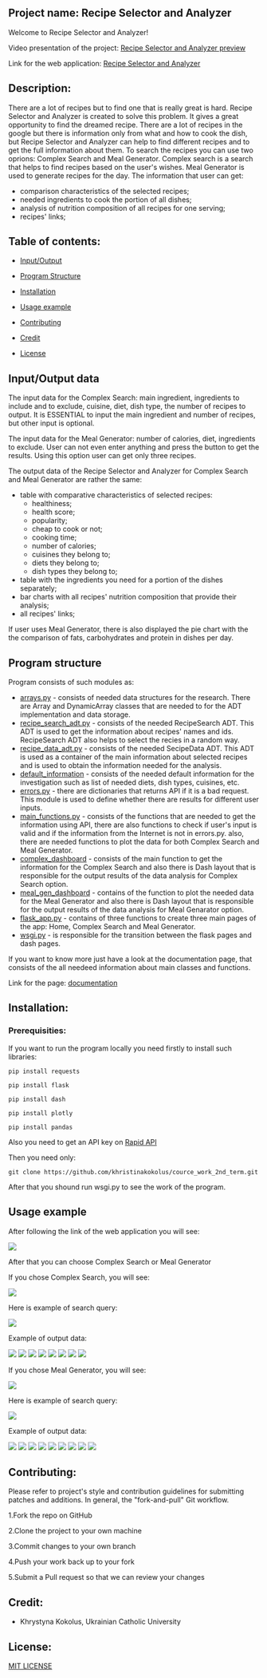 ## Project name: Recipe Selector and Analyzer

Welcome to Recipe Selector and Analyzer!

Video presentation of the project: [Recipe Selector and Analyzer preview](https://www.youtube.com/watch?v=dhsA0brg_2o)

Link for the web application: [Recipe Selector and Analyzer](http://recipeanalyser.pythonanywhere.com/)

## Description:

There are a lot of recipes but to find one that is really great is hard. Recipe Selector and Analyzer is created to solve this problem. It gives a great opportunity to find the dreamed recipe. There are a lot of recipes in the google but there is information only from what and how to cook the dish, but Recipe Selector and Analyzer can help to find different recipes and to get the full information about them. To search the recipes you can use two oprions: Complex Search and Meal Generator. Complex search is a search that helps to find recipes based on the user's wishes. Meal Generator is used to generate recipes for the day.
The information that user can get:
* comparison characteristics of the selected recipes;
* needed ingredients to cook the portion of all dishes;
* analysis of nutrition composition of all recipes for one serving;
* recipes' links;

## Table of contents:

* [Input/Output](#Input/Output-data)

* [Program Structure](#Program-Structure)

* [Installation](#Installation)

* [Usage example](#Usage-example)

* [Contributing](#Contributing)

* [Credit](#Credit)

* [License](#License)

## Input/Output data

The input data for the Complex Search: main ingredient, ingredients to include and to exclude, cuisine, diet, dish type, the number of recipes to output. It is ESSENTIAL to input the main ingredient and number of recipes, but other input is optional.

The input data for the Meal Generator: number of calories, diet, ingredients to exclude. User сan not even enter anything and press the button to get the results. Using this option user can get only three recipes.


The output data of the Recipe Selector and Analyzer for Complex Search and Meal Generator are rather the same:
* table with comparative characteristics of selected recipes:
  * healthiness;
  * health score;
  * popularity;
  * cheap to cook or not;
  * cooking time;
  * number of calories;
  * cuisines they belong to;
  * diets they belong to;
  * dish types they belong to;
* table with the ingredients you need for a portion of the dishes separately;
* bar charts with all recipes' nutrition composition that provide their analysis;
* all recipes' links;

If user uses Meal Generator, there is also displayed the pie chart with the the comparison of fats, carbohydrates and protein in dishes per day.

## Program structure

Program consists of such modules as:
* [arrays.py](https://github.com/khristinakokolus/cource_work_2nd_term/blob/master/modules/arrays.py) - consists of needed data structures for the research. There are Array and DynamicArray classes that are needed to for the ADT implementation and data storage.
* [recipe_search_adt.py](https://github.com/khristinakokolus/cource_work_2nd_term/blob/master/modules/recipe_search_adt.py) - consists of the needed RecipeSearch ADT. This ADT is used to get the information about recipes' names and ids. RecipeSearch ADT also helps to select the recies in a random way.
* [recipe_data_adt.py](https://github.com/khristinakokolus/cource_work_2nd_term/blob/master/modules/recipe_data_adt.py) - consists of the needed SecipeData ADT. This ADT is used as a container of the main information about selected recipes and is used to obtain the information needed for the analysis.
* [default_information](https://github.com/khristinakokolus/cource_work_2nd_term/blob/master/modules/default_information.py) - consists of the needed default information for the investigation such as list of needed diets, dish types, cuisines, etc.
* [errors.py](https://github.com/khristinakokolus/cource_work_2nd_term/blob/master/modules/errors.py) - there are dictionaries that returns API if it is a bad request. This module is used to define whether there are results for different user inputs.
* [main_functions.py](https://github.com/khristinakokolus/cource_work_2nd_term/blob/master/modules/main_functions.py) - consists of the functions that are needed to get the information using API, there are also functions to check if user's input is valid and if the information from the Internet is not in errors.py. also, there are needed functions to plot the data for both Complex Search and Meal Generator.
* [complex_dashboard](https://github.com/khristinakokolus/cource_work_2nd_term/blob/master/modules/complex_dashboard.py) - consists of the main function to get the information for the Complex Search and also there is Dash layout that is responsible for the output results of the data analysis for Complex Search option.
* [meal_gen_dashboard](https://github.com/khristinakokolus/cource_work_2nd_term/blob/master/modules/meal_gen_dashboard.py) - contains of the function to plot the needed data for the Meal Generator and also there is Dash layout that is responsible for the output results of the data analysis for Meal Genarator option.
* [flask_app.py](https://github.com/khristinakokolus/cource_work_2nd_term/blob/master/modules/flask_app.py) - contains of three functions to create three main pages of the app: Home, Complex Search and Meal Generator.
* [wsgi.py](https://github.com/khristinakokolus/cource_work_2nd_term/blob/master/modules/wsgi.py) - is responsible for the transition between the flask pages and dash pages.

If you want to know more just have a look at the documentation page, that consists of the all needeed information about main classes and functions. 

Link for the page: [documentation](https://github.com/khristinakokolus/cource_work_2nd_term/blob/master/docs/build/html/index.html)

## Installation:

### Prerequisities:

If you want to run the program locally you need firstly to install such libraries:

`pip install requests`

`pip install flask`

`pip install dash`

`pip install plotly`

`pip install pandas`

Also you need to get an API key on [Rapid API](https://rapidapi.com/spoonacular/api/recipe-food-nutrition)

Then you need only:

`git clone https://github.com/khristinakokolus/cource_work_2nd_term.git`

After that you shound run wsgi.py to see the work of the program.

## Usage example

After following the link of the web application you will see:

![](https://github.com/khristinakokolus/cource_work_2nd_term/blob/master/screens/home.png)

After that you can choose Complex Search or Meal Generator

If you chose Complex Search, you will see:

![](https://github.com/khristinakokolus/cource_work_2nd_term/blob/master/screens/complex.png)

Here is example of search query:

![](https://github.com/khristinakokolus/cource_work_2nd_term/blob/master/screens/complexsearch.png)

Example of output data:

![](https://github.com/khristinakokolus/cource_work_2nd_term/blob/master/screens/res1.png)
![](https://github.com/khristinakokolus/cource_work_2nd_term/blob/master/screens/res2.png)
![](https://github.com/khristinakokolus/cource_work_2nd_term/blob/master/screens/res3.png)
![](https://github.com/khristinakokolus/cource_work_2nd_term/blob/master/screens/res4.png)
![](https://github.com/khristinakokolus/cource_work_2nd_term/blob/master/screens/res5.png)
![](https://github.com/khristinakokolus/cource_work_2nd_term/blob/master/screens/res6.png)
![](https://github.com/khristinakokolus/cource_work_2nd_term/blob/master/screens/res7.png)
![](https://github.com/khristinakokolus/cource_work_2nd_term/blob/master/screens/res8.png)


If you chose Meal Generator, you will see:

![](https://github.com/khristinakokolus/cource_work_2nd_term/blob/master/screens/meal_gen.png)

Here is example of search query:

![](https://github.com/khristinakokolus/cource_work_2nd_term/blob/master/screens/mealgenerator.png)


Example of output data:

![](https://github.com/khristinakokolus/cource_work_2nd_term/blob/master/screens/meal1.png)
![](https://github.com/khristinakokolus/cource_work_2nd_term/blob/master/screens/meal2.png)
![](https://github.com/khristinakokolus/cource_work_2nd_term/blob/master/screens/meal3.png)
![](https://github.com/khristinakokolus/cource_work_2nd_term/blob/master/screens/meal4.png)
![](https://github.com/khristinakokolus/cource_work_2nd_term/blob/master/screens/meal5.png)
![](https://github.com/khristinakokolus/cource_work_2nd_term/blob/master/screens/meal6.png)
![](https://github.com/khristinakokolus/cource_work_2nd_term/blob/master/screens/meal7.png)
![](https://github.com/khristinakokolus/cource_work_2nd_term/blob/master/screens/meal8.png)
![](https://github.com/khristinakokolus/cource_work_2nd_term/blob/master/screens/meal9.png)

## Contributing:

Please refer to project's style and contribution guidelines for submitting patches and additions. In general, the "fork-and-pull" Git workflow.

1.Fork the repo on GitHub

2.Clone the project to your own machine

3.Commit changes to your own branch

4.Push your work back up to your fork

5.Submit a Pull request so that we can review your changes

## Credit:
- Khrystyna Kokolus, Ukrainian Catholic University

## License:

[MIT LICENSE](https://github.com/khristinakokolus/cource_work_2nd_term/blob/master/LICENSE)
